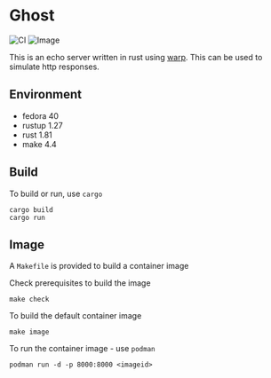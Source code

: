 # Ghost

![CI](https://github.com/jostho/ghost/actions/workflows/ci.yml/badge.svg)
![Image](https://github.com/jostho/ghost/actions/workflows/image.yml/badge.svg)

This is an echo server written in rust using [warp](https://github.com/seanmonstar/warp).
This can be used to simulate http responses.

## Environment

* fedora 40
* rustup 1.27
* rust 1.81
* make 4.4

## Build

To build or run, use `cargo`

    cargo build
    cargo run

## Image

A `Makefile` is provided to build a container image

Check prerequisites to build the image

    make check

To build the default container image

    make image

To run the container image - use `podman`

    podman run -d -p 8000:8000 <imageid>

